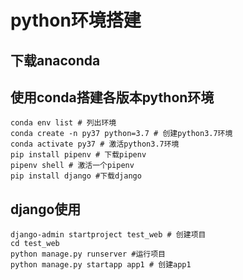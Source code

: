 # python环境搭建

## 下载anaconda

## 使用conda搭建各版本python环境

```shell
conda env list # 列出环境
conda create -n py37 python=3.7 # 创建python3.7环境
conda activate py37 # 激活python3.7环境
pip install pipenv # 下载pipenv
pipenv shell # 激活一个pipenv
pip install django #下载django
```

## django使用

```shell
django-admin startproject test_web # 创建项目
cd test_web
python manage.py runserver #运行项目
python manage.py startapp app1 # 创建app1
```
